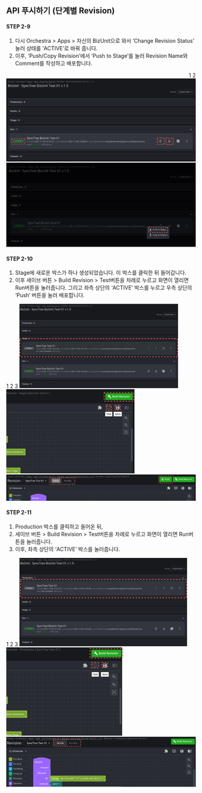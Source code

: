 ## API 푸시하기 (단계별 Revision)

#### STEP 2-9

1. 다시 Orchestra > Apps > 자신의 BizUnit으로 와서 ‘Change Revision Status’ 눌러 상태를 ‘ACTIVE’로 바꿔 줍니다.
2. 이후, ‘Push/Copy Revision’에서 ‘Push to Stage’를 눌러 Revision Name와 Comment를 작성하고 배포합니다.

<div class='img-container' style='text-align: right;'>
     <span style='top: 200px;left: 55px;'>1</span>
     <span style='bottom: 84px;right: 114px;'>2</span>
    <img src='../../img/howtouse/step2-10-1.png' />
    <img src='../../img/howtouse/step2-10-2.png' />
</div>

#### STEP 2-10

1. Stage에 새로운 박스가 하나 생성되었습니다. 이 박스를 클릭한 뒤 들어갑니다.
2. 이후 세이브 버튼 > Build Revision > Test버튼을 차례로 누르고 화면이 열리면 Run버튼을 눌러줍니다. 그리고 좌측 상단의 ‘ACTIVE’ 박스를 누르고 우측 상단의 ‘Push’ 버튼을 눌러 배포합니다.

<div class='img-container'>
     <span style='top: 50px;left: 0px;'>1</span>
     <span style='top: 0px;right: 90px;'>2</span>
     <span style='bottom: 73px;left: 129px;'>3</span>
    <img src='../../img/howtouse/step2-11-1.png' style='height: 224px;' />
    <img src='../../img/howtouse/step2-11-2.png'  style='height: 224px;' />
    <img src='../../img/howtouse/step2-11-3.png' />
</div>

#### STEP 2-11

1. Production 박스를 클릭하고 들어온 뒤,
2. 세이브 버튼 > Build Revision > Test버튼을 차례로 누르고 화면이 열리면 Run버튼을 눌러줍니다.
3. 이후, 좌측 상단의 ‘ACTIVE’ 박스를 눌러줍니다.

<div class='img-container'>
     <span style='top: 10px;left: 0px;'>1</span>
     <span style='top: 0px;right: 101px;'>2</span>
     <span style='bottom: 162px;left: 300px;'>3</span>
    <img src='../../img/howtouse/step2-12-1.png' style='height: 235px;' />
    <img src='../../img/howtouse/step2-12-2.png' style='height: 235px;' />
    <img src='../../img/howtouse/step2-12-3.png' />
</div>
